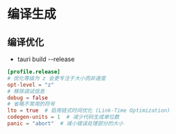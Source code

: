 # 编译生成

## 编译优化

* tauri build --release

<DocsAD/>

```toml
[profile.release]
# 优化等级为 z 会更专注于大小而非速度
opt-level = "z"
# 移除调试信息
debug = false
# 省略不常用的符号
lto = true  # 启用链式时间优化 (Link-Time Optimization)
codegen-units = 1  # 减少代码生成单位数
panic = "abort"  # 减小错误处理部分的大小
```